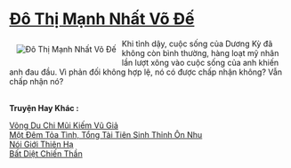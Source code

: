 <a href="https://truyenwiki.net/do-thi-manh-nhat-vo-de.35072/" title="Đô Thị Mạnh Nhất Võ Đế"><h1>Đô Thị Mạnh Nhất Võ Đế</h1></a><div style="display:table"><img align="right" style="float: left; padding: 10px;" src="https://truyenwiki.net/a/img/str/src/35072.jpg" alt="Đô Thị Mạnh Nhất Võ Đế">Khi tỉnh dậy, cuộc sống của Dương Kỳ đã không còn bình thường, hàng loạt mỹ nhân lần lượt xông vào cuộc sống của anh khiến anh đau đầu. Vì phản đối không hợp lệ, nó có được chấp nhận không? Vẫn chấp nhận nó?</div><p><br><b>Truyện Hay Khác :</b></p><a href="https://truyenwiki.net/vong-du-chi-mui-kiem-vu-gia.35719/" alt="Võng Du Chi Mũi Kiếm Vũ Giả">Võng Du Chi Mũi Kiếm Vũ Giả</a><br/><a href="https://sangtacviet.wordpress.com/2020/10/22/mot-dem-toa-tinh-tong-tai-tien-sinh-thinh-on-nhu/" alt="Một Đêm Tỏa Tình, Tổng Tài Tiên Sinh Thỉnh Ôn Nhu">Một Đêm Tỏa Tình, Tổng Tài Tiên Sinh Thỉnh Ôn Nhu</a><br/><a href="https://github.com/nownovels/topcv/tree/master/truyenhay/35007" alt="Nói Giới Thiên Hạ">Nói Giới Thiên Hạ</a><br/><a href="https://sangtacviet.wordpress.com/2020/10/22/bat-diet-chien-than/" alt="Bất Diệt Chiến Thần">Bất Diệt Chiến Thần</a><br/>